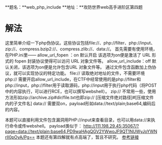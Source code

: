 **题名：**web_php_include
**地址：**攻防世界web高手进阶区第四题

# 解法
这里简单介绍一下php伪协议。这些协议包括file://、php://filter、php://input、zip://、compress.bzip2://、compress.zlib://、data://。
首先需要有使用环境，在PHP.ini里——
allow_url_fopen ：on  默认开启  该选项为on便是激活了 URL 形式的 fopen 封装协议使得可以访问 URL 对象文件等。
allow_url_include：off  默认关闭，该选项为on便是允许包含URL 对象文件等。
通过文件包含函数加上伪协议，就可以实现协议的特定功能。
file:// 读取绝对地址的文件，不需要环境
php:// 需要开启allow_url_include，在CTF中经常使用的是php://filter和php://input，php://filter用于读取源码，php://input用于执行php代码（将POST中的内容执行，可以进行RCE，也可以撰写webshell）。
zip:// 不常用一些，使用方法形如zip:\/\/archive.zip#dir/file.txt也即zip:\/\/ \[压缩文件绝对路径\]#\[压缩文件内的子文件名\]
data:// 需要双on，payload形如data:\/\/text/plain;base64,编码后的内容。

本题可以直接利用文件包含漏洞用PHP://input来查看目录，也可以用data://来执行命令或传webshell。
payload类似于：
http://111.198.29.45:35067/?page=data://text/plain;base64,PD9waHAgQGV2YWwoJF9QT1NUWyJoYWNrIl0pOyA/Pg==
本题还有第四解就有点高端了，暂且不研究。
[参考链接](https://www.cnblogs.com/xhds/p/12218471.html)